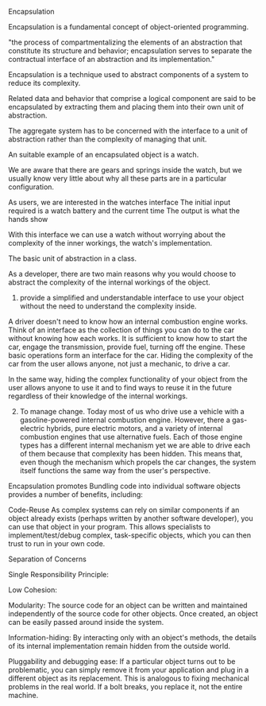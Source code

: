 Encapsulation

Encapsulation is a fundamental concept of object-oriented programming.

"the process of compartmentalizing the elements of an abstraction that constitute its structure and behavior; encapsulation serves to separate the contractual interface of an abstraction and its implementation."


Encapsulation is a technique used to abstract components of a system to reduce its complexity.

Related data and behavior that comprise a logical component are said to be encapsulated by extracting them and placing them into their own unit of abstraction.

The aggregate system has to be concerned with the interface to a unit of abstraction rather than the complexity of managing that unit.



An suitable example of an encapsulated object is a watch.

We are aware that there are gears and springs inside the watch, but we usually know very little about why all these parts are in a particular configuration.

As users, we are interested in the watches interface
The initial input required is a watch battery and the current time
The output is what the hands show

With this interface we can use a watch without worrying about the complexity of the inner workings, the watch's implementation.




The basic unit of abstraction in a class.

As a developer, there are two main reasons why you would choose to abstract the complexity of the internal workings of the object.

1) provide a simplified and understandable interface to use your object without the need to understand the complexity inside.

A driver doesn't need to know how an internal combustion engine works.
Think of an interface as the collection of things you can do to the car without knowing how each works.
It is sufficient to know how to start the car, engage the transmission, provide fuel, turning off the engine. These basic operations form an interface for the car.
Hiding the complexity of the car from the user allows anyone, not just a mechanic, to drive a car.

In the same way, hiding the complex functionality of your object from the user allows anyone to use it and to find ways to reuse it in the future regardless of their knowledge of the internal workings.

2) To manage change.
Today most of us who drive use a vehicle with a gasoline-powered internal combustion engine. However, there a gas-electric hybrids, pure electric motors, and a variety of internal combustion engines that use alternative fuels. Each of those engine types has a different internal mechanism yet we are able to drive each of them because that complexity has been hidden. This means that, even though the mechanism which propels the car changes, the system itself functions the same way from the user's perspective.









Encapsulation promotes
Bundling code into individual software objects provides a number of benefits, including:

Code-Reuse
As complex systems can rely on similar components if an object already exists (perhaps written by another software developer), you can use that object in your program. This allows specialists to implement/test/debug complex, task-specific objects, which you can then trust to run in your own code.


Separation of Concerns        

Single Responsibility Principle:


Low Cohesion:


Modularity:
The source code for an object can be written and maintained independently of the source code for other objects. Once created, an object can be easily passed around inside the system.

Information-hiding:
By interacting only with an object's methods, the details of its internal implementation remain hidden from the outside world.

Pluggability and debugging ease:
If a particular object turns out to be problematic, you can simply remove it from your application and plug in a different object as its replacement. This is analogous to fixing mechanical problems in the real world. If a bolt breaks, you replace it, not the entire machine.
